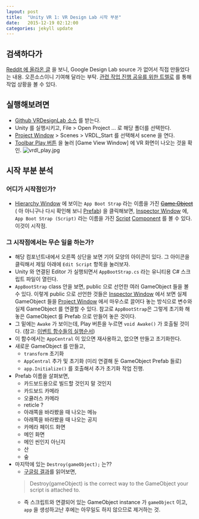 ```yaml
---
layout: post
title:  "Unity VR 1: VR Design Lab 시작 부분"
date:   2015-12-19 02:12:00
categories: jekyll update
---
```



## 검색하다가

[Reddit 에 올라온 글][1] 을 보니, Google Design Lab source 가 없어서 직접 만들었다는 내용.
오픈소스이니 기여해 달라는 부탁. [관련 작업 진행 공유를 위한 트렐로][2] 를 통해 작업 상황을 볼 수 있다.

## 실행해보려면

* [Github VRDesignLab 소스][3] 를 받는다.
* Unity 를 실행시키고, File > Open Project … 로 해당 폴더를 선택한다.
* [Project Window][4] > Scenes > VRDL_Start 를 선택해서 scene 을 연다.
* [Toolbar Play 버튼][4] 을 눌러 [Game View Window] 에 VR 화면이 나오는 것을 확인.
![vrdl_play.jpg]({{site.url}}/assets/vrdl_play.jpg)

## 시작 부분 분석

### 어디가 시작점인가?

* [Hierarchy Window][4] 에 보이는 `App Boot Strap` 라는 이름을 가진 ~~[Game Object][5]~~ ( 아 아니구나 다시 확인해 보니 [Prefab][8]) 을 클릭해보면,  [Inspector Window][4] 에, `App Boot Strap (Script)` 라는 이름을 가진 [Script][6] [Component][7] 를 볼 수 있다. 이것이 시작점.

### 그 시작점에서는 무슨 일을 하는가?

* 해당 컴포넌트내에서 오른쪽 상단을 보면 기어 모양의 아이콘이 있다. 그 아이콘을 클릭해서 제일 아래에 `Edit Script` 항목을 눌러보자.
* Unity 와 연결된 Editor 가 실행되면서 `AppBootStrap.cs` 라는 유니티용 C# 스크립트 파일이 열린다.
* `AppBootStrap` class 안을 보면, public 으로 선언한 여러 GameObject 들을 볼 수 있다. 이렇게 public 으로 선언한 것들은 [Inspector Window][4] 에서 보면 실제 GameObject 들을 [Project Window][4] 에서 마우스로 끌어다 놓는 방식으로 변수와 실제 GameObject 를 연결할 수 있다. 참고로 `AppBootStrap`은  그렇게 초기화 해 놓은 GameObject 를 Prefab 으로 만들어 놓은 것이다.
* 그 밑에는 `Awake` 가 보이는데, Play 버튼을 누르면 `void Awake()` 가 호출될 것이다. (참고: [이벤트 함수들의 실행순서][9])
* 이 함수에서는 `AppCentral` 이 있으면 재사용하고, 없으면 만들고 초기화한다.
* 새로운 GameObject 를 만들고,
	* `transform` 초기화
	* `AppCentral` 추가 및 초기화 (미리 연결해 둔 GameObject Prefab 들로)
	* `app.Initialize()` 를 호출해서 추가 초기화 작업 진행.
* Prefab 이름을 살펴보면,
	* 카드보드용으로 빌드할 것인지 말 것인지
	* 카드보드 카메라
	* 오큘러스 카메라
	* reticle ?
	* 아래쪽을 바라봤을 때 나오는 메뉴
	* 아래쪽을 바라봤을 때 나오는 공지
	* 카메라 페이드 화면
	* 메인 화면
	* 메인 씬인지 아닌지
	* 산
	* 숲
* 마지막에 있는 `Destroy(gameObject);` 는??
	* [구글링 결과](http://answers.unity3d.com/questions/39872/destroy-the-current-gameobject.html)를 읽어보면,
	> Destroy(gameObject) is the correct way to the GameObject your script is attached to.
	* 즉 스크립트와 연결되어 있는 GameObject instance 가 `gameObject` 이고, `app` 을 생성하고난 후에는 아무일도 하지 않으므로 제거하는 것.


[1]: https://www.reddit.com/r/oculus/comments/3sqckv/vr_design_lab_an_open_sourced_unity_project/
[2]: https://trello.com/b/V6xU9a4Y/vr-design-lab
[3]: https://github.com/VRUX-CO/VRDesignLab
[4]: http://docs.unity3d.com/Manual/LearningtheInterface.html
[5]: http://docs.unity3d.com/Manual/class-GameObject.html
[6]: http://docs.unity3d.com/Manual/CreatingAndUsingScripts.html
[7]: http://docs.unity3d.com/Manual/Components.html
[8]: http://docs.unity3d.com/Manual/Prefabs.html
[9]: http://docs.unity3d.com/Manual/ExecutionOrder.html

